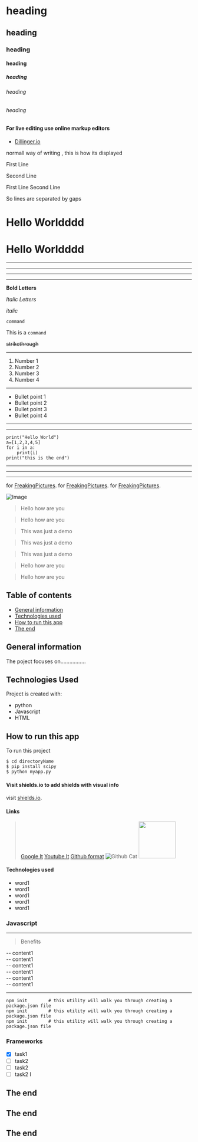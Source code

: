 # heading 
## heading 
### heading
#### heading
##### heading
###### heading

###### heading

#### For live editing use online markup editors
* [Dillinger.io](https://dillinger.io/)

normall way of writing , this is how its displayed

First Line

Second Line

First Line 
Second Line

So lines are separated by gaps

Hello Worldddd
====
Hello Worldddd
====


---
---
---
---
**Bold Letters**

*Italic Letters*

_italic_

`command`

This is a `command`

~~strikethrough~~


---
1. Number 1
2. Number 2
3. Number 3
4. Number 4

---
* Bullet point 1
* Bullet point 2
* Bullet point 3
* Bullet point 4

---

---
```
print("Hello World")
a=[1,2,3,4,5]
for i in a:
	print(i)
print("this is the end")
```
---
---
---

for [FreakingPictures](https://FreakingPictures.com).
for [FreakingPictures](https://FreakingPictures.com).
for [FreakingPictures](https://FreakingPictures.com).

![Image](Icon_image.png "icon")

> Hello how are you

> Hello how are you

> This was just a demo

> This was just a demo

> This was just a demo

> Hello how are you

> Hello how are you


## Table of contents
* [General information](#general-information)
* [Technologies used](#Technologies-used)
* [How to run this app](#How-to-run-this-app)
* [The end](#The_end)

## General information
The poject focuses on.................	

## Technologies Used
Project is created with:
* python
* Javascript
* HTML
	
## How to run this app
To run this project

```
$ cd directoryName
$ pip install scipy
$ python myapp.py
```


#### Visit shields.io to add shields with visual info


visit [shields.io](https://shields.io/).





#### Links

> [Google It](https://google.com)
> [Youtube It](https://youtube.com)
> [Github format](https://docs.github.com/en/github/writing-on-github/getting-started-with-writing-and-formatting-on-github/basic-writing-and-formatting-syntax)
> ![Github Cat](https://docs.github.com/assets/cb-319866/images/help/writing/image-rendered.png)
> <img src="https://docs.github.com/assets/cb-319866/images/help/writing/image-rendered.png" width="100" height="100"/>

<!-- This content will not appear in the rendered Markdown -->



#### Technologies used

- word1
- word1
- word1
- word1
- word1

### Javascript

---

> Benefits

-- content1  
-- content1  
-- content1  
-- content1  
-- content1  
-- content1  

---

```
npm init        # this utility will walk you through creating a package.json file  
npm init        # this utility will walk you through creating a package.json file  
npm init        # this utility will walk you through creating a package.json file  

```

### Frameworks

- [X] task1
- [ ] task2
- [ ] task2
- [ ] task2
	I	
## The end
## The end
## The end


